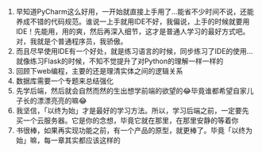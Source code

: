 1. 早知道PyCharm这么好用，一开始就直接上手用了...能省不少时间不说，还能养成不错的代码规范。谁说一上手就用IDE不好，我偏说，上手的时候就要用IDE！先能用，用的爽，然后再深入细节，这才是普通人学习的最好方式吧。对，我就是个普通程序员，我骄傲。
2. 而且尽早使用IDE有一个好处，就是练习语言的时候，同步练习了IDE的使用...就像练习Flask的时候，不知不觉提升了对Python的理解一样一样的
3. 回顾下web编程，主要的还是理清实体之间的逻辑关系
4. 数据库需要一个专题来总结强化
5. 先学后端，然后就会自然而然的生出想学前端的欲望的😂毕竟谁都希望自家儿子长的漂漂亮亮的嘛😂
6. 我坚信，「以终为始」才是最好的学习方法。所以，学习后端之前，一定要先买一个云服务器。它是你的念想，毕竟它就在那里，在那里安静的等着你
7. 书很棒，如果再实现功能之前，有一个产品的原型，就更棒了。毕竟「以终为始」嘛，每一章其实都应该这样的

